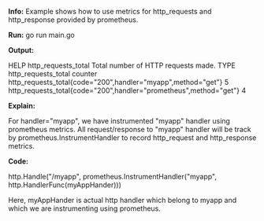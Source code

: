 **Info:** Example shows how to use metrics for http_requests and http_response provided by prometheus.

**Run:** go run main.go

**Output:**

HELP http_requests_total Total number of HTTP requests made.
TYPE http_requests_total counter
http_requests_total{code="200",handler="myapp",method="get"} 5
http_requests_total{code="200",handler="prometheus",method="get"} 4

**Explain:**

For handler="myapp", we have instrumented "myapp" handler using prometheus metrics.
All request/response to "myapp" handler will be track by prometheus.InstrumentHandler to record http_request and http_response metrics.

**Code:**

http.Handle("/myapp", prometheus.InstrumentHandler("myapp", http.HandlerFunc(myAppHander)))

Here, myAppHander is actual http handler which belong to myapp and which we are instrumenting using prometheus.
